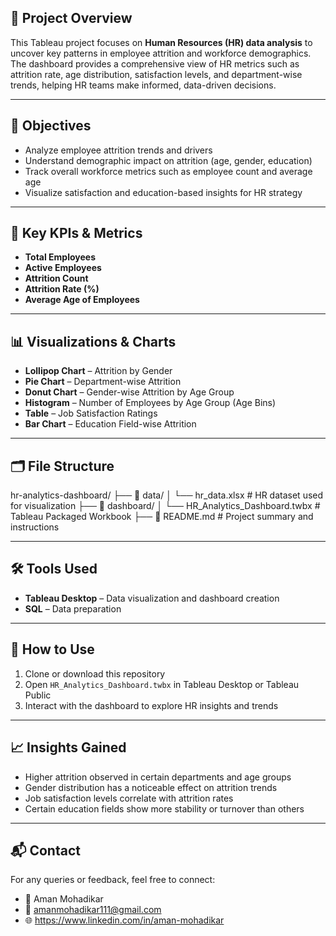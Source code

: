 ## 📝 Project Overview

This Tableau project focuses on **Human Resources (HR) data analysis** to uncover key patterns in employee attrition and workforce demographics. The dashboard provides a comprehensive view of HR metrics such as attrition rate, age distribution, satisfaction levels, and department-wise trends, helping HR teams make informed, data-driven decisions.

---

## 🎯 Objectives

- Analyze employee attrition trends and drivers
- Understand demographic impact on attrition (age, gender, education)
- Track overall workforce metrics such as employee count and average age
- Visualize satisfaction and education-based insights for HR strategy

---

## 📌 Key KPIs & Metrics

- **Total Employees**
- **Active Employees**
- **Attrition Count**
- **Attrition Rate (%)**
- **Average Age of Employees**

---

## 📊 Visualizations & Charts

- **Lollipop Chart** – Attrition by Gender
- **Pie Chart** – Department-wise Attrition
- **Donut Chart** – Gender-wise Attrition by Age Group
- **Histogram** – Number of Employees by Age Group (Age Bins)
- **Table** – Job Satisfaction Ratings
- **Bar Chart** – Education Field-wise Attrition

---

## 🗂️ File Structure
hr-analytics-dashboard/
├── 📁 data/
│ └── hr_data.xlsx # HR dataset used for visualization
├── 📁 dashboard/
│ └── HR_Analytics_Dashboard.twbx # Tableau Packaged Workbook
├── 📄 README.md # Project summary and instructions


---

## 🛠️ Tools Used

- **Tableau Desktop** – Data visualization and dashboard creation
- **SQL** – Data preparation

---

## 🚀 How to Use

1. Clone or download this repository
2. Open `HR_Analytics_Dashboard.twbx` in Tableau Desktop or Tableau Public
3. Interact with the dashboard to explore HR insights and trends

---

## 📈 Insights Gained

- Higher attrition observed in certain departments and age groups
- Gender distribution has a noticeable effect on attrition trends
- Job satisfaction levels correlate with attrition rates
- Certain education fields show more stability or turnover than others

---

## 📬 Contact

For any queries or feedback, feel free to connect:

- 💼 Aman Mohadikar
- 📧 amanmohadikar111@gmail.com
- 🌐 https://www.linkedin.com/in/aman-mohadikar
